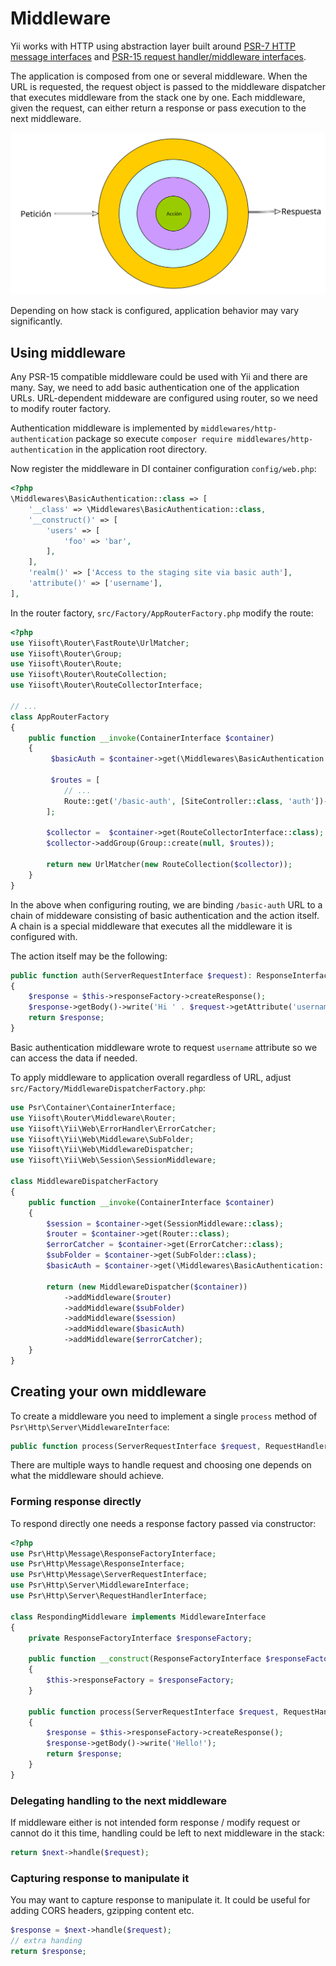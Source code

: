 # Middleware

Yii works with HTTP using abstraction layer built around [PSR-7 HTTP message interfaces](https://www.php-fig.org/psr/psr-7/)
and [PSR-15 request handler/middleware interfaces](https://www.php-fig.org/psr/psr-15/).

The application is composed from one or several middleware. When the URL is requested, the request object is passed to
the middleware dispatcher that executes middleware from the stack one by one. Each middleware, given the request, can
either return a response or pass execution to the next middleware. 

![Middleware](img/middleware.svg)

Depending on how stack is configured, application behavior may vary significantly.

## Using middleware

Any PSR-15 compatible middleware could be used with Yii and there are many. Say, we need to add basic authentication
one of the application URLs. URL-dependent middeware are configured using router, so we need to modify router factory. 

Authentication middleware is implemented by `middlewares/http-authentication` package so execute
`composer require middlewares/http-authentication` in the application root directory.

Now register the middleware in DI container configuration `config/web.php`:

```php
<?php
\Middlewares\BasicAuthentication::class => [
    '__class' => \Middlewares\BasicAuthentication::class,
    '__construct()' => [
        'users' => [
            'foo' => 'bar',
        ],
    ],
    'realm()' => ['Access to the staging site via basic auth'],
    'attribute()' => ['username'],
],
```

In the router factory, `src/Factory/AppRouterFactory.php` modify the route:

```php
<?php
use Yiisoft\Router\FastRoute\UrlMatcher;
use Yiisoft\Router\Group;
use Yiisoft\Router\Route;
use Yiisoft\Router\RouteCollection;
use Yiisoft\Router\RouteCollectorInterface;

// ...
class AppRouterFactory
{
    public function __invoke(ContainerInterface $container)
    {
         $basicAuth = $container->get(\Middlewares\BasicAuthentication::class);

         $routes = [
            // ...
            Route::get('/basic-auth', [SiteController::class, 'auth'])->addMiddleware($basicAuth),
        ];

        $collector =  $container->get(RouteCollectorInterface::class);
        $collector->addGroup(Group::create(null, $routes));

        return new UrlMatcher(new RouteCollection($collector));
    }
}
```

In the above when configuring routing, we are binding `/basic-auth` URL to a chain of middeware consisting of basic
authentication and the action itself. A chain is a special middleware that executes all the middleware it is configured
with.

The action itself may be the following:

```php
public function auth(ServerRequestInterface $request): ResponseInterface
{
    $response = $this->responseFactory->createResponse();
    $response->getBody()->write('Hi ' . $request->getAttribute('username'));
    return $response;
}
```

Basic authentication middleware wrote to request `username` attribute so we can access the data if needed.

To apply middleware to application overall regardless of URL, adjust `src/Factory/MiddlewareDispatcherFactory.php`:

```php
use Psr\Container\ContainerInterface;
use Yiisoft\Router\Middleware\Router;
use Yiisoft\Yii\Web\ErrorHandler\ErrorCatcher;
use Yiisoft\Yii\Web\Middleware\SubFolder;
use Yiisoft\Yii\Web\MiddlewareDispatcher;
use Yiisoft\Yii\Web\Session\SessionMiddleware;

class MiddlewareDispatcherFactory
{
    public function __invoke(ContainerInterface $container)
    {
        $session = $container->get(SessionMiddleware::class);
        $router = $container->get(Router::class);
        $errorCatcher = $container->get(ErrorCatcher::class);
        $subFolder = $container->get(SubFolder::class);
        $basicAuth = $container->get(\Middlewares\BasicAuthentication::class);

        return (new MiddlewareDispatcher($container))
            ->addMiddleware($router)
            ->addMiddleware($subFolder)
            ->addMiddleware($session)
            ->addMiddleware($basicAuth)
            ->addMiddleware($errorCatcher);
    }
}
```

## Creating your own middleware

To create a middleware you need to implement a single `process` method of `Psr\Http\Server\MiddlewareInterface`:

```php
public function process(ServerRequestInterface $request, RequestHandlerInterface $next): ResponseInterface;
```

There are multiple ways to handle request and choosing one depends on what the middleware should achieve.

### Forming response directly

To respond directly one needs a response factory passed via constructor:

```php
<?php
use Psr\Http\Message\ResponseFactoryInterface;
use Psr\Http\Message\ResponseInterface;
use Psr\Http\Message\ServerRequestInterface;
use Psr\Http\Server\MiddlewareInterface;
use Psr\Http\Server\RequestHandlerInterface;

class RespondingMiddleware implements MiddlewareInterface
{
    private ResponseFactoryInterface $responseFactory;

    public function __construct(ResponseFactoryInterface $responseFactory)
    {
        $this->responseFactory = $responseFactory;
    }

    public function process(ServerRequestInterface $request, RequestHandlerInterface $next): ResponseInterface
    {
        $response = $this->responseFactory->createResponse();
        $response->getBody()->write('Hello!');
        return $response;
    }
}
```

### Delegating handling to the next middleware

If middleware either is not intended form response / modify request or cannot do it this time, handling could be
left to next middleware in the stack:  

```php
return $next->handle($request);
```

### Capturing response to manipulate it

You may want to capture response to manipulate it. It could be useful for adding CORS headers, gzipping content etc.

```php
$response = $next->handle($request);
// extra handing
return $response;
```

